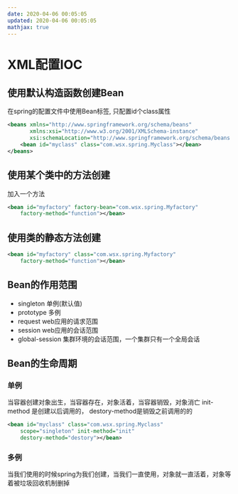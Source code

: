```yaml
---
date: 2020-04-06 00:05:05
updated: 2020-04-06 00:05:05
mathjax: true
---
```



# XML配置IOC
## 使用默认构造函数创建Bean
 在spring的配置文件中使用Bean标签, 只配置id个class属性
```xml
<beans xmlns="http://www.springframework.org/schema/beans"
       xmlns:xsi="http://www.w3.org/2001/XMLSchema-instance"
       xsi:schemaLocation="http://www.springframework.org/schema/beans http://www.springframework.org/schema/beans/spring-beans.xsd">
    <bean id="myclass" class="com.wsx.spring.Myclass"></bean>
</beans>
```
<!-- more -->
## 使用某个类中的方法创建
 加入一个方法
```xml
<bean id="myfactory" factory-bean="com.wsx.spring.Myfactory"
    factory-method="function"></bean>
```

## 使用类的静态方法创建
```xml
<bean id="myfactory" class="com.wsx.spring.Myfactory"
    factory-method="function"></bean>
```

## Bean的作用范围
- singleton 单例(默认值)
- prototype 多例
- request web应用的请求范围
- session web应用的会话范围
- global-session 集群环境的会话范围，一个集群只有一个全局会话

## Bean的生命周期
### 单例
 当容器创建对象出生，当容器存在，对象活着，当容器销毁，对象消亡
 init-method 是创建以后调用的， destory-method是销毁之前调用的的
```xml
<bean id="myclass" class="com.wsx.spring.Myclass"
    scope="singleton" init-method="init"
    destory-method="destory"></bean>
```
### 多例
 当我们使用的时候spring为我们创建，当我们一直使用，对象就一直活着，对象等着被垃圾回收机制删掉